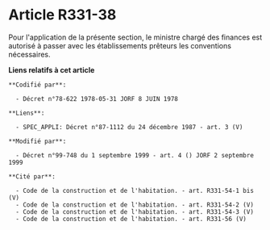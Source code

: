 # Article R331-38

Pour l'application de la présente section, le ministre chargé des finances est autorisé à passer avec les établissements
prêteurs les conventions nécessaires.

**Liens relatifs à cet article**

	**Codifié par**:

	  - Décret n°78-622 1978-05-31 JORF 8 JUIN 1978

	**Liens**:

	  - SPEC_APPLI: Décret n°87-1112 du 24 décembre 1987 - art. 3 (V)

	**Modifié par**:

	  - Décret n°99-748 du 1 septembre 1999 - art. 4 () JORF 2 septembre 1999

	**Cité par**:

	  - Code de la construction et de l'habitation. - art. R331-54-1 bis (V)
	  - Code de la construction et de l'habitation. - art. R331-54-2 (V)
	  - Code de la construction et de l'habitation. - art. R331-54-3 (V)
	  - Code de la construction et de l'habitation. - art. R331-56 (V)
